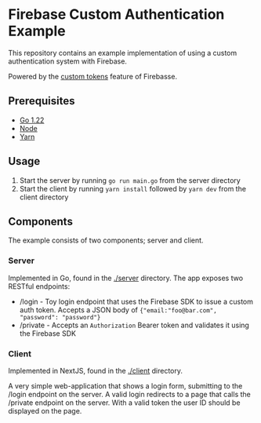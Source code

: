 # Firebase Custom Authentication Example
This repository contains an example implementation of using a custom authentication system with Firebase.

Powered by the [custom tokens](https://firebase.google.com/docs/auth/admin/create-custom-tokens) feature of Firebasse.

## Prerequisites
* [Go 1.22](https://go.dev/doc/install)
* [Node](https://nodejs.org/en/download)
* [Yarn](https://yarnpkg.com/getting-started/install)

## Usage
1. Start the server by running `go run main.go` from the server directory
2. Start the client by running `yarn install` followed by `yarn dev` from the client directory

## Components
The example consists of two components; server and client.

### Server
Implemented in Go, found in the [./server](./server) directory. The app exposes two RESTful endpoints:

* /login - Toy login endpoint that uses the Firebase SDK to issue a custom auth token. Accepts a JSON body of `{"email:"foo@bar.com", "password": "password"}`
* /private - Accepts an `Authorization` Bearer token and validates it using the Firebase SDK

### Client
Implemented in NextJS, found in the [./client](./client) directory.

A very simple web-application that shows a login form, submitting to the /login endpoint on the server. A valid login redirects to a page that calls the /private endpoint on the server. With a valid token the user ID should be displayed on the page.
